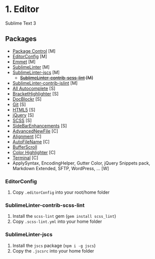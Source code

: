 # 1. Editor

Sublime Text 3

## Packages

+ [Package Control](https://packagecontrol.io/) [M]
+ [EditorConfig](http://editorconfig.org/) [M]
+ [Emmet](http://emmet.io/) [M]
+ [SublimeLinter](http://www.sublimelinter.com/en/latest/) [M]
+ [SublimeLinter-jscs](https://github.com/SublimeLinter/SublimeLinter-jscs) [M]
  + <s>[SublimeLinter-contrib-scss-lint](https://github.com/attenzione/SublimeLinter-scss-lint) [M]</s>
+ [SublimeLinter-contrib-jslint](https://github.com/devdoc/SublimeLinter-jslint) [M]
+ [All Autocomplete](https://github.com/alienhard/SublimeAllAutocomplete) [S]
+ [Bracket​Highlighter](https://github.com/facelessuser/BracketHighlighter) [S]
+ [DocBlockr](https://github.com/spadgos/sublime-jsdocs) [S]
+ [Git](https://github.com/kemayo/sublime-text-git) [S]
+ [HTML5](https://github.com/mrmartineau/HTML5) [S]
+ [jQuery](https://github.com/SublimeText/jQuery) [S]
+ [SCSS](https://github.com/MarioRicalde/SCSS.tmbundle) [S]
+ [Side​Bar​Enhancements](https://github.com/titoBouzout/SideBarEnhancements) [S]
+ [AdvancedNewFile](https://github.com/skuroda/Sublime-AdvancedNewFile) [C]
+ [Alignment](http://wbond.net/sublime_packages/alignment) [C]
+ [Auto​File​Name](https://github.com/BoundInCode/AutoFileName) [C]
+ [Buffer​Scroll](https://github.com/titoBouzout/BufferScroll)
+ [Color Highlighter](https://packagecontrol.io/packages/Color%20Highlighter) [C]
+ [Terminal](http://wbond.net/sublime_packages/terminal) [C]
+ ApplySyntax, EncodingHelper, Gutter Color, jQuery Snippets pack, Markdown Extended, SFTP, WordPress, … [W]

### EditorConfig

1. Copy `.editorConfig` into your root/home folder

### SublimeLinter-contrib-scss-lint

1. Install the `scss-lint` gem (`gem install scss_lint`)
2. Copy `.scss-lint.yml` into your home folder

### SublimeLinter-jscs

1. Install the `jscs` package (`npm i -g jscs`)
2. Copy the `.jscsrc` into your home folder
